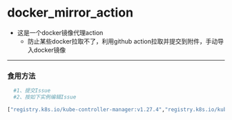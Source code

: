 # docker_mirror_action

- 这是一个docker镜像代理action
  - 防止某些docker拉取不了，利用github action拉取并提交到附件，手动导入docker镜像

---
### 食用方法
``` bash
  #1、提交Issue
  #2、按如下实例编辑Issue
```
``` bash
["registry.k8s.io/kube-controller-manager:v1.27.4","registry.k8s.io/kube-proxy:v1.27.4","registry.k8s.io/kube-scheduler:v1.27.4","registry.k8s.io/conformance:v1.27.4"]
```